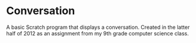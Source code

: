 # Conversation
A basic Scratch program that displays a conversation. Created in the latter half of 2012 as an assignment from my 9th grade computer science class.

